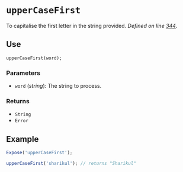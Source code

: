 # `upperCaseFirst`
To capitalise the first letter in the string provided. _Defined on line [344](../../F.js#344)_.

## Use
```
upperCaseFirst(word);
```

### Parameters
* `word` (_string_): The string to process.

### Returns
* `String`
* `Error`

## Example
```javascript
Expose('upperCaseFirst');

upperCaseFirst('sharikul'); // returns "Sharikul"
```

